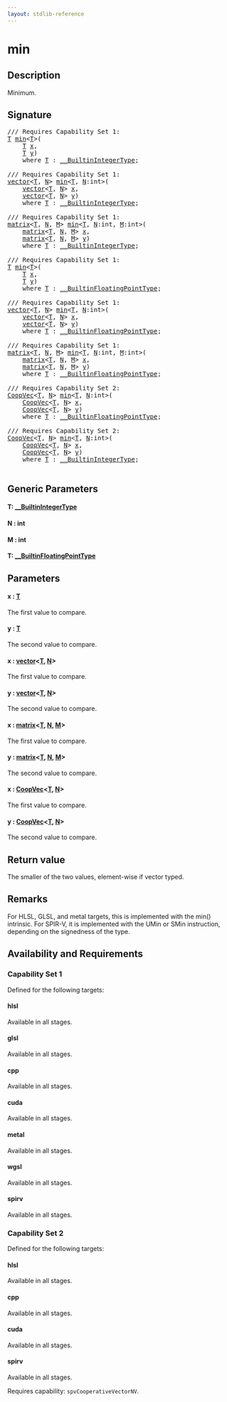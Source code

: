 ```yaml
---
layout: stdlib-reference
---
```


# min

## Description

Minimum.



## Signature 

<pre>
/// Requires Capability Set 1:
<a href="min.md#typeparam-T" class="code_type">T</a> <a href="min.md">min</a>&lt;<a href="min.md#typeparam-T" class="code_type">T</a>&gt;(
    <a href="min.md#typeparam-T" class="code_type">T</a> <a href="min.md#decl-x" class="code_param">x</a>,
    <a href="min.md#typeparam-T" class="code_type">T</a> <a href="min.md#decl-y" class="code_param">y</a>)
    <span class='code_keyword'>where</span> <a href="min.md#typeparam-T" class="code_type">T</a> : <a href="../interfaces/0_builtinintegertype-029g/index.md" class="code_type">__BuiltinIntegerType</a>;

/// Requires Capability Set 1:
<a href="../types/vector/index.md" class="code_type">vector</a>&lt;<a href="min.md#typeparam-T" class="code_type">T</a>, <a href="min.md#decl-N" class="code_var">N</a>&gt; <a href="min.md">min</a>&lt;<a href="min.md#typeparam-T" class="code_type">T</a>, <a href="min.md#decl-N" class="code_var">N</a>:<span class="code_keyword">int</span>&gt;(
    <a href="../types/vector/index.md" class="code_type">vector</a>&lt;<a href="min.md#typeparam-T" class="code_type">T</a>, <a href="min.md#decl-N" class="code_var">N</a>&gt; <a href="min.md#decl-x" class="code_param">x</a>,
    <a href="../types/vector/index.md" class="code_type">vector</a>&lt;<a href="min.md#typeparam-T" class="code_type">T</a>, <a href="min.md#decl-N" class="code_var">N</a>&gt; <a href="min.md#decl-y" class="code_param">y</a>)
    <span class='code_keyword'>where</span> <a href="min.md#typeparam-T" class="code_type">T</a> : <a href="../interfaces/0_builtinintegertype-029g/index.md" class="code_type">__BuiltinIntegerType</a>;

/// Requires Capability Set 1:
<a href="../types/matrix/index.md" class="code_type">matrix</a>&lt;<a href="min.md#typeparam-T" class="code_type">T</a>, <a href="min.md#decl-N" class="code_var">N</a>, <a href="min.md#decl-M" class="code_var">M</a>&gt; <a href="min.md">min</a>&lt;<a href="min.md#typeparam-T" class="code_type">T</a>, <a href="min.md#decl-N" class="code_var">N</a>:<span class="code_keyword">int</span>, <a href="min.md#decl-M" class="code_var">M</a>:<span class="code_keyword">int</span>&gt;(
    <a href="../types/matrix/index.md" class="code_type">matrix</a>&lt;<a href="min.md#typeparam-T" class="code_type">T</a>, <a href="min.md#decl-N" class="code_var">N</a>, <a href="min.md#decl-M" class="code_var">M</a>&gt; <a href="min.md#decl-x" class="code_param">x</a>,
    <a href="../types/matrix/index.md" class="code_type">matrix</a>&lt;<a href="min.md#typeparam-T" class="code_type">T</a>, <a href="min.md#decl-N" class="code_var">N</a>, <a href="min.md#decl-M" class="code_var">M</a>&gt; <a href="min.md#decl-y" class="code_param">y</a>)
    <span class='code_keyword'>where</span> <a href="min.md#typeparam-T" class="code_type">T</a> : <a href="../interfaces/0_builtinintegertype-029g/index.md" class="code_type">__BuiltinIntegerType</a>;

/// Requires Capability Set 1:
<a href="min.md#typeparam-T" class="code_type">T</a> <a href="min.md">min</a>&lt;<a href="min.md#typeparam-T" class="code_type">T</a>&gt;(
    <a href="min.md#typeparam-T" class="code_type">T</a> <a href="min.md#decl-x" class="code_param">x</a>,
    <a href="min.md#typeparam-T" class="code_type">T</a> <a href="min.md#decl-y" class="code_param">y</a>)
    <span class='code_keyword'>where</span> <a href="min.md#typeparam-T" class="code_type">T</a> : <a href="../interfaces/0_builtinfloatingpointtype-029hm/index.md" class="code_type">__BuiltinFloatingPointType</a>;

/// Requires Capability Set 1:
<a href="../types/vector/index.md" class="code_type">vector</a>&lt;<a href="min.md#typeparam-T" class="code_type">T</a>, <a href="min.md#decl-N" class="code_var">N</a>&gt; <a href="min.md">min</a>&lt;<a href="min.md#typeparam-T" class="code_type">T</a>, <a href="min.md#decl-N" class="code_var">N</a>:<span class="code_keyword">int</span>&gt;(
    <a href="../types/vector/index.md" class="code_type">vector</a>&lt;<a href="min.md#typeparam-T" class="code_type">T</a>, <a href="min.md#decl-N" class="code_var">N</a>&gt; <a href="min.md#decl-x" class="code_param">x</a>,
    <a href="../types/vector/index.md" class="code_type">vector</a>&lt;<a href="min.md#typeparam-T" class="code_type">T</a>, <a href="min.md#decl-N" class="code_var">N</a>&gt; <a href="min.md#decl-y" class="code_param">y</a>)
    <span class='code_keyword'>where</span> <a href="min.md#typeparam-T" class="code_type">T</a> : <a href="../interfaces/0_builtinfloatingpointtype-029hm/index.md" class="code_type">__BuiltinFloatingPointType</a>;

/// Requires Capability Set 1:
<a href="../types/matrix/index.md" class="code_type">matrix</a>&lt;<a href="min.md#typeparam-T" class="code_type">T</a>, <a href="min.md#decl-N" class="code_var">N</a>, <a href="min.md#decl-M" class="code_var">M</a>&gt; <a href="min.md">min</a>&lt;<a href="min.md#typeparam-T" class="code_type">T</a>, <a href="min.md#decl-N" class="code_var">N</a>:<span class="code_keyword">int</span>, <a href="min.md#decl-M" class="code_var">M</a>:<span class="code_keyword">int</span>&gt;(
    <a href="../types/matrix/index.md" class="code_type">matrix</a>&lt;<a href="min.md#typeparam-T" class="code_type">T</a>, <a href="min.md#decl-N" class="code_var">N</a>, <a href="min.md#decl-M" class="code_var">M</a>&gt; <a href="min.md#decl-x" class="code_param">x</a>,
    <a href="../types/matrix/index.md" class="code_type">matrix</a>&lt;<a href="min.md#typeparam-T" class="code_type">T</a>, <a href="min.md#decl-N" class="code_var">N</a>, <a href="min.md#decl-M" class="code_var">M</a>&gt; <a href="min.md#decl-y" class="code_param">y</a>)
    <span class='code_keyword'>where</span> <a href="min.md#typeparam-T" class="code_type">T</a> : <a href="../interfaces/0_builtinfloatingpointtype-029hm/index.md" class="code_type">__BuiltinFloatingPointType</a>;

/// Requires Capability Set 2:
<a href="../types/coopvec-04/index.md" class="code_type">CoopVec</a>&lt;<a href="min.md#typeparam-T" class="code_type">T</a>, <a href="min.md#decl-N" class="code_var">N</a>&gt; <a href="min.md">min</a>&lt;<a href="min.md#typeparam-T" class="code_type">T</a>, <a href="min.md#decl-N" class="code_var">N</a>:<span class="code_keyword">int</span>&gt;(
    <a href="../types/coopvec-04/index.md" class="code_type">CoopVec</a>&lt;<a href="min.md#typeparam-T" class="code_type">T</a>, <a href="min.md#decl-N" class="code_var">N</a>&gt; <a href="min.md#decl-x" class="code_param">x</a>,
    <a href="../types/coopvec-04/index.md" class="code_type">CoopVec</a>&lt;<a href="min.md#typeparam-T" class="code_type">T</a>, <a href="min.md#decl-N" class="code_var">N</a>&gt; <a href="min.md#decl-y" class="code_param">y</a>)
    <span class='code_keyword'>where</span> <a href="min.md#typeparam-T" class="code_type">T</a> : <a href="../interfaces/0_builtinfloatingpointtype-029hm/index.md" class="code_type">__BuiltinFloatingPointType</a>;

/// Requires Capability Set 2:
<a href="../types/coopvec-04/index.md" class="code_type">CoopVec</a>&lt;<a href="min.md#typeparam-T" class="code_type">T</a>, <a href="min.md#decl-N" class="code_var">N</a>&gt; <a href="min.md">min</a>&lt;<a href="min.md#typeparam-T" class="code_type">T</a>, <a href="min.md#decl-N" class="code_var">N</a>:<span class="code_keyword">int</span>&gt;(
    <a href="../types/coopvec-04/index.md" class="code_type">CoopVec</a>&lt;<a href="min.md#typeparam-T" class="code_type">T</a>, <a href="min.md#decl-N" class="code_var">N</a>&gt; <a href="min.md#decl-x" class="code_param">x</a>,
    <a href="../types/coopvec-04/index.md" class="code_type">CoopVec</a>&lt;<a href="min.md#typeparam-T" class="code_type">T</a>, <a href="min.md#decl-N" class="code_var">N</a>&gt; <a href="min.md#decl-y" class="code_param">y</a>)
    <span class='code_keyword'>where</span> <a href="min.md#typeparam-T" class="code_type">T</a> : <a href="../interfaces/0_builtinintegertype-029g/index.md" class="code_type">__BuiltinIntegerType</a>;

</pre>

## Generic Parameters

####  <a id="typeparam-T"></a>T: [\_\_BuiltinIntegerType](../interfaces/0_builtinintegertype-029g/index.md)
####  <a id="decl-N"></a>N  : int
####  <a id="decl-M"></a>M  : int
####  <a id="typeparam-T"></a>T: [\_\_BuiltinFloatingPointType](../interfaces/0_builtinfloatingpointtype-029hm/index.md)

## Parameters

####  <a id="decl-x"></a>x  : [T](min.md#typeparam-T)
The first value to compare.

####  <a id="decl-y"></a>y  : [T](min.md#typeparam-T)
The second value to compare.

####  <a id="decl-x"></a>x  : [vector](../types/vector/index.md)\<[T](../types/vector/index.md#typeparam-T), [N](../types/vector/index.md#decl-N)\>
The first value to compare.

####  <a id="decl-y"></a>y  : [vector](../types/vector/index.md)\<[T](../types/vector/index.md#typeparam-T), [N](../types/vector/index.md#decl-N)\>
The second value to compare.

####  <a id="decl-x"></a>x  : [matrix](../types/matrix/index.md)\<[T](../types/matrix/t-0.md), [N](../types/matrix/index.md#decl-N), [M](../types/matrix/index.md#decl-M)\>
The first value to compare.

####  <a id="decl-y"></a>y  : [matrix](../types/matrix/index.md)\<[T](../types/matrix/t-0.md), [N](../types/matrix/index.md#decl-N), [M](../types/matrix/index.md#decl-M)\>
The second value to compare.

####  <a id="decl-x"></a>x  : [CoopVec](../types/coopvec-04/index.md)\<[T](../types/coopvec-04/index.md#typeparam-T), [N](../types/coopvec-04/index.md#decl-N)\>
The first value to compare.

####  <a id="decl-y"></a>y  : [CoopVec](../types/coopvec-04/index.md)\<[T](../types/coopvec-04/index.md#typeparam-T), [N](../types/coopvec-04/index.md#decl-N)\>
The second value to compare.


## Return value
The smaller of the two values, element-wise if vector typed.

## Remarks
For HLSL, GLSL, and metal targets, this is implemented with the min() intrinsic.
For SPIR-V, it is implemented with the UMin or SMin instruction, depending on the signedness of the type.


## Availability and Requirements

### Capability Set 1

Defined for the following targets:

#### hlsl
Available in all stages.

#### glsl
Available in all stages.

#### cpp
Available in all stages.

#### cuda
Available in all stages.

#### metal
Available in all stages.

#### wgsl
Available in all stages.

#### spirv
Available in all stages.


### Capability Set 2

Defined for the following targets:

#### hlsl
Available in all stages.

#### cpp
Available in all stages.

#### cuda
Available in all stages.

#### spirv
Available in all stages.

Requires capability: `spvCooperativeVectorNV`.



<script>
// Fix .md links to .html when on ReadTheDocs
if (window.location.hostname.includes('readthedocs') || 
    window.location.hostname.includes('rtfd.io')) {
  document.addEventListener('DOMContentLoaded', function() {
    const links = document.querySelectorAll('a');
    links.forEach(link => {
      if (link.getAttribute('href') && link.getAttribute('href').endsWith('.md')) {
        link.href = link.href.replace(/\.md($|#|\?)/, '.html$1');
      }
    });
  });
}
</script>
